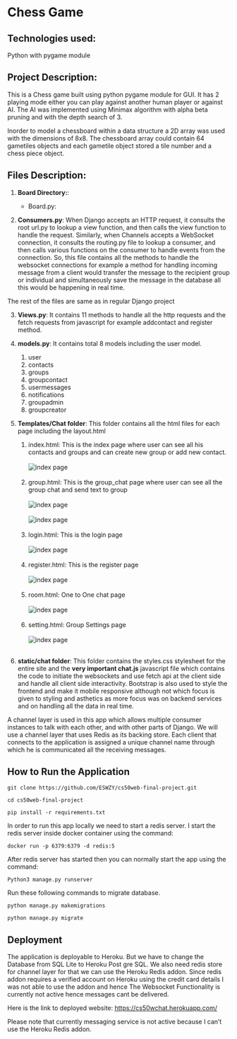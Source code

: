 # Chess Game
## Technologies used:
Python with pygame module




## Project Description:
This is a Chess game built using python pygame module for GUI. It has 2 playing mode either you can play against another human player or against AI. The AI was implemented using Minimax algorithm with alpha beta pruning and with the depth search of 3.

Inorder to model a chessboard within a data structure a 2D array was used with the dimensions of 8x8. The chessboard array could contain 64 gametiles objects and each gametile object stored a tile number and a chess piece object.

## Files Description:

1. **Board Directory:**: 
      - Board.py: 

2. **Consumers.py**: 
When Django accepts an HTTP request, it consults the root url.py to lookup a view function, and then calls the view function to handle the request. Similarly, when Channels accepts a WebSocket connection, it consults the routing.py file to lookup a consumer, and then calls various functions on the consumer to handle events from the connection. So, this file contains all the methods to handle the websocket connections for example a method for handling incoming message from a client would transfer the message to the recipient group or individual and simultaneously save the message in the database all this would be happening in real time.

The rest of the files are same as in regular Django project

3. **Views.py**: 
It contains 11 methods to handle all the http requests and the fetch requests from javascript for example addcontact and register method.

4. **models.py**:
It contains total 8 models including the user model.

      1. user
      2. contacts
      3. groups
      4. groupcontact
      5. usermessages
      6. notifications
      7. groupadmin
      8. groupcreator
      
5. **Templates/Chat folder**:
This folder contains all the html files for each page including the layout.html

    1. index.html: 
    This is the index page where user can see all his contacts and groups and can create new group or add new contact. <br/><br/>
    ![index page](https://github.com/ahmadrazakhawaja/chat-application/blob/master/cs50-web-screenshots/Index_page.png?raw=true)<br/><br/>
    2. group.html:
    This is the group_chat page where user can see all the group chat and send text to group<br/><br/>
    ![index page](https://github.com/ahmadrazakhawaja/chat-application/blob/master/cs50-web-screenshots/Group_chat_page1.png?raw=true)<br/><br/>
    ![index page](https://github.com/ahmadrazakhawaja/chat-application/blob/master/cs50-web-screenshots/Group_chat_page2.png?raw=true)<br/><br/>
    4. login.html:
    This is the login page<br/><br/>
    ![index page](https://github.com/ahmadrazakhawaja/chat-application/blob/master/cs50-web-screenshots/Login_page.png?raw=true)<br/><br/>
    5. register.html:
    This is the register page<br/><br/>
    ![index page](https://github.com/ahmadrazakhawaja/chat-application/blob/master/cs50-web-screenshots/Register_page.png?raw=true)<br/><br/>
    6. room.html:
    One to One chat page<br/><br/>
    ![index page](https://github.com/ahmadrazakhawaja/chat-application/blob/master/cs50-web-screenshots/Chatting_page.png?raw=true)<br/><br/>
    7. setting.html:
    Group Settings page<br/><br/>
    ![index page](https://github.com/ahmadrazakhawaja/chat-application/blob/master/cs50-web-screenshots/Group_settings_page.png?raw=true)<br/><br/>

6. **static/chat folder**:
This folder contains the styles.css stylesheet for the entire site and the **very important chat.js** javascript file which contains the code to initiate the websockets and use fetch api at the client side and handle all client side interactivity. Bootstrap is also used to style the frontend and make it mobile responsive although not which focus is given to styling and asthetics as more focus was on backend services and on handling all the data in real time.

A channel layer is used in this app which allows multiple consumer instances to talk with each other, and with other parts of Django. We will use a channel layer that uses Redis as its backing store. Each client that connects to the application is assigned a unique channel name through which he is communicated all the receiving messages.

## How to Run the Application
`git clone https://github.com/ESWZY/cs50web-final-project.git`

`cd cs50web-final-project`

`pip install -r requirements.txt`

In order to run this app locally we need to start a redis server. I start the redis server inside docker container using the command:

`docker run -p 6379:6379 -d redis:5`

After redis server has started then you can normally start the app using the command:

`Python3 manage.py runserver`

Run these following commands to migrate database.

`python manage.py makemigrations`

`python manage.py migrate`


## Deployment

The application is deployable to Heroku. But we have to change the Database from SQL Lite to Heroku Post gre SQL. We also need redis store for channel layer for that we can use the Heroku Redis addon. Since redis addon requires a verified account on Heroku using the credit card details I was not able to use the addon and hence The Websocket Functionality is currently not active hence messages cant be delivered.

Here is the link to deployed website: https://cs50wchat.herokuapp.com/

Please note that currently messaging service is not active because I can’t use the Heroku Redis addon.
